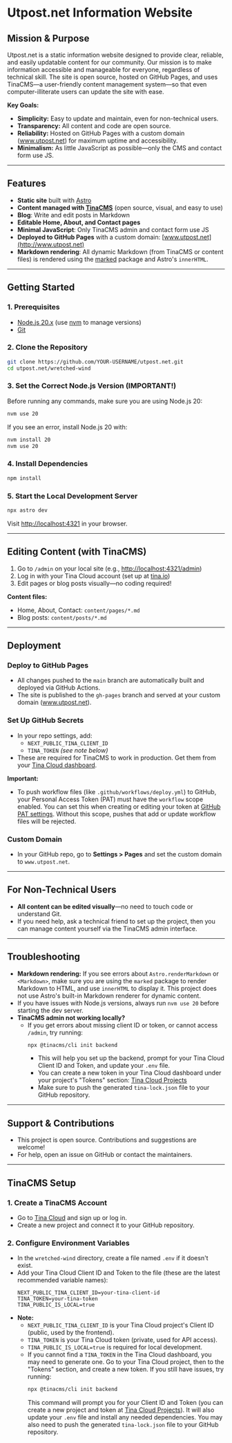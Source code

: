 # Utpost.net Information Website

## Mission & Purpose

Utpost.net is a static information website designed to provide clear, reliable, and easily updatable content for our community. Our mission is to make information accessible and manageable for everyone, regardless of technical skill. The site is open source, hosted on GitHub Pages, and uses TinaCMS—a user-friendly content management system—so that even computer-illiterate users can update the site with ease.

**Key Goals:**
- **Simplicity:** Easy to update and maintain, even for non-technical users.
- **Transparency:** All content and code are open source.
- **Reliability:** Hosted on GitHub Pages with a custom domain (www.utpost.net) for maximum uptime and accessibility.
- **Minimalism:** As little JavaScript as possible—only the CMS and contact form use JS.

---

## Features
- **Static site** built with [Astro](https://astro.build/)
- **Content managed with [TinaCMS](https://tina.io/)** (open source, visual, and easy to use)
- **Blog**: Write and edit posts in Markdown
- **Editable Home, About, and Contact pages**
- **Minimal JavaScript**: Only TinaCMS admin and contact form use JS
- **Deployed to GitHub Pages** with a custom domain: [www.utpost.net](http://www.utpost.net)
- **Markdown rendering**: All dynamic Markdown (from TinaCMS or content files) is rendered using the [marked](https://www.npmjs.com/package/marked) package and Astro's `innerHTML`.

---

## Getting Started

### 1. Prerequisites
- [Node.js 20.x](https://nodejs.org/) (use [nvm](https://github.com/nvm-sh/nvm) to manage versions)
- [Git](https://git-scm.com/)

### 2. Clone the Repository
```sh
git clone https://github.com/YOUR-USERNAME/utpost.net.git
cd utpost.net/wretched-wind
```

### 3. Set the Correct Node.js Version (IMPORTANT!)
Before running any commands, make sure you are using Node.js 20:
```sh
nvm use 20
```
If you see an error, install Node.js 20 with:
```sh
nvm install 20
nvm use 20
```

### 4. Install Dependencies
```sh
npm install
```

### 5. Start the Local Development Server
```sh
npx astro dev
```
Visit [http://localhost:4321](http://localhost:4321) in your browser.

---

## Editing Content (with TinaCMS)
1. Go to `/admin` on your local site (e.g., [http://localhost:4321/admin](http://localhost:4321/admin))
2. Log in with your Tina Cloud account (set up at [tina.io](https://tina.io/))
3. Edit pages or blog posts visually—no coding required!

**Content files:**
- Home, About, Contact: `content/pages/*.md`
- Blog posts: `content/posts/*.md`

---

## Deployment

### Deploy to GitHub Pages
- All changes pushed to the `main` branch are automatically built and deployed via GitHub Actions.
- The site is published to the `gh-pages` branch and served at your custom domain (www.utpost.net).

### Set Up GitHub Secrets
- In your repo settings, add:
  - `NEXT_PUBLIC_TINA_CLIENT_ID`
  - `TINA_TOKEN` *(see note below)*
- These are required for TinaCMS to work in production. Get them from your [Tina Cloud dashboard](https://app.tina.io/projects).

**Important:**
- To push workflow files (like `.github/workflows/deploy.yml`) to GitHub, your Personal Access Token (PAT) must have the `workflow` scope enabled. You can set this when creating or editing your token at [GitHub PAT settings](https://github.com/settings/tokens). Without this scope, pushes that add or update workflow files will be rejected.

### Custom Domain
- In your GitHub repo, go to **Settings > Pages** and set the custom domain to `www.utpost.net`.

---

## For Non-Technical Users
- **All content can be edited visually**—no need to touch code or understand Git.
- If you need help, ask a technical friend to set up the project, then you can manage content yourself via the TinaCMS admin interface.

---

## Troubleshooting
- **Markdown rendering:** If you see errors about `Astro.renderMarkdown` or `<Markdown>`, make sure you are using the `marked` package to render Markdown to HTML, and use `innerHTML` to display it. This project does not use Astro's built-in Markdown renderer for dynamic content.
- If you have issues with Node.js versions, always run `nvm use 20` before starting the dev server.
- **TinaCMS admin not working locally?**
  - If you get errors about missing client ID or token, or cannot access `/admin`, try running:
    ```sh
    npx @tinacms/cli init backend
    ```
    - This will help you set up the backend, prompt for your Tina Cloud Client ID and Token, and update your `.env` file.
    - You can create a new token in your Tina Cloud dashboard under your project's "Tokens" section: [Tina Cloud Projects](https://app.tina.io/projects/new)
    - Make sure to push the generated `tina-lock.json` file to your GitHub repository.

---

## Support & Contributions
- This project is open source. Contributions and suggestions are welcome!
- For help, open an issue on GitHub or contact the maintainers.

---

## TinaCMS Setup

### 1. Create a TinaCMS Account
- Go to [Tina Cloud](https://app.tina.io/) and sign up or log in.
- Create a new project and connect it to your GitHub repository.

### 2. Configure Environment Variables
- In the `wretched-wind` directory, create a file named `.env` if it doesn't exist.
- Add your Tina Cloud Client ID and Token to the file (these are the latest recommended variable names):
  ```env
  NEXT_PUBLIC_TINA_CLIENT_ID=your-tina-client-id
  TINA_TOKEN=your-tina-token
  TINA_PUBLIC_IS_LOCAL=true
  ```
- **Note:**
  - `NEXT_PUBLIC_TINA_CLIENT_ID` is your Tina Cloud project's Client ID (public, used by the frontend).
  - `TINA_TOKEN` is your Tina Cloud token (private, used for API access).
  - `TINA_PUBLIC_IS_LOCAL=true` is required for local development.
  - If you cannot find a `TINA_TOKEN` in the Tina Cloud dashboard, you may need to generate one. Go to your Tina Cloud project, then to the "Tokens" section, and create a new token. If you still have issues, try running:
    ```sh
    npx @tinacms/cli init backend
    ```
    This command will prompt you for your Client ID and Token (you can create a new project and token at [Tina Cloud Projects](https://app.tina.io/projects/new)). It will also update your `.env` file and install any needed dependencies. You may also need to push the generated `tina-lock.json` file to your GitHub repository.

```